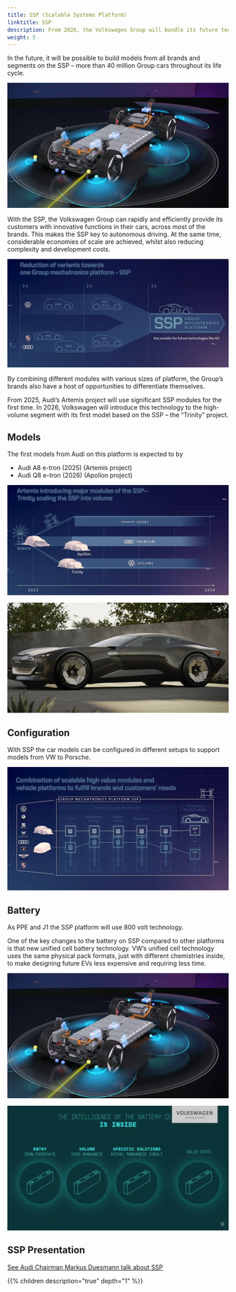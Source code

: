 ```yaml
---
title: SSP (Scalable Systems Platform)
linktitle: SSP
description: From 2026, the Volkswagen Group will bundle its future technologies on the Scalable Systems Platform (SSP). After the Modular Electric Drive Kit (MEB) and the Premium Platform Electric (PPE), the SSP represents the next generation of all-electric, fully-digital and highly-scalable mechatronics platform. 
weight: 5
---
```

<!-- markdownlint-disable MD033 -->

In the future, it will be possible to build models from all brands and segments on the SSP – more than 40 million Group cars throughout its life cycle.

![Drivetrain](drivetrain.jpg "SSP Drivetrain")

With the SSP, the Volkswagen Group can rapidly and efficiently provide its customers with innovative functions in their cars, across most of the brands. This makes the SSP key to autonomous driving. At the same time, considerable economies of scale are achieved, whilst also reducing complexity and development costs.

![SSP](ssp1.png "SSP will be the only platform for VW in the future")

By combining different modules with various sizes of platform, the Group’s brands also have a host of opportunities to differentiate themselves. 

From 2025, Audi’s Artemis project will use significant SSP modules for the first time. In 2026, Volkswagen will introduce this technology to the high-volume segment with its first model based on the SSP – the “Trinity” project.

## Models

The first models from Audi on this platform is expected to by

- Audi A8 e-tron (2025) (Artemis project)
- Audi Q8 e-tron (2026) (Apollon project)

![SSP](ssp2.png "Models on SSP")


![Skysphere](skysphere1s.jpg "Skyspehere concept can be a reality on SSP")

## Configuration

With SSP the car models can be configured in different setups to support models from VW to Porsche.

![SSP](ssp3.png "Serveral configuration possibilities with SSP")

## Battery

As PPE and J1 the SSP platform will use 800 volt technology.

One of the key changes to the battery on SSP compared to other platforms is that new unified cell battery technology. VW’s unified cell technology uses the same physical pack formats, just with different chemistries inside, to make designing future EVs less expensive and requiring less time.

[![SSP](ssp/../drivetrain.jpg)](ssp)

![Unified cell](unifiedcell1.jpg "VW Unified cell")

## SSP Presentation

[See Audi Chairman Markus Duesmann talk about SSP](https://comsatmedia.s3.eu-west-1.amazonaws.com/vw/vwnewsroom/2021-07-13_strategy_day/vw_210713_strategyday_speech_duesmann_en.mp4)

{{% children description="true" depth="1" %}}

